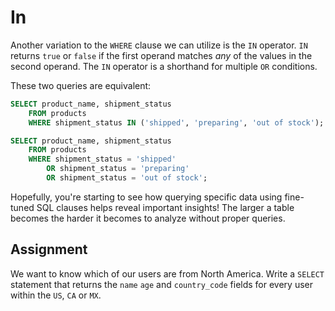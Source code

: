 # In

Another variation to the `WHERE` clause we can utilize is the `IN` operator. `IN` returns `true` or `false` if the first operand matches *any* of the values in the second operand. The `IN` operator is a shorthand for multiple `OR` conditions.

These two queries are equivalent:

```SQL
SELECT product_name, shipment_status
    FROM products
    WHERE shipment_status IN ('shipped', 'preparing', 'out of stock');
```

```SQL
SELECT product_name, shipment_status
    FROM products
    WHERE shipment_status = 'shipped'
        OR shipment_status = 'preparing'
        OR shipment_status = 'out of stock';
```

Hopefully, you're starting to see how querying specific data using fine-tuned SQL clauses helps reveal important insights! The larger a table becomes the harder it becomes to analyze without proper queries.

## Assignment

We want to know which of our users are from North America. Write a `SELECT` statement that returns the `name` `age` and `country_code` fields for every user within the `US`, `CA` or `MX`.
